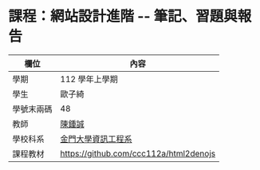 # 課程：網站設計進階 -- 筆記、習題與報告

欄位 | 內容
-----|--------
學期 | 112 學年上學期
學生 |  歐子綺
學號末兩碼 | 48
教師 | [陳鍾誠](https://www.nqu.edu.tw/educsie/index.php?act=blog&code=list&ids=4)
學校科系 | [金門大學資訊工程系](https://www.nqu.edu.tw/educsie/index.php)
課程教材 | https://github.com/ccc112a/html2denojs
